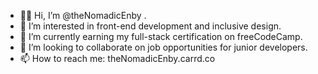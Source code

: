 - 👋🏽 Hi, I’m @theNomadicEnby .
- 👀 I’m interested in front-end development and inclusive design.
- 🌱 I’m currently earning my full-stack certification on freeCodeCamp.
- 💜 I’m looking to collaborate on job opportunities for junior developers.
- 📫 How to reach me: theNomadicEnby.carrd.co
